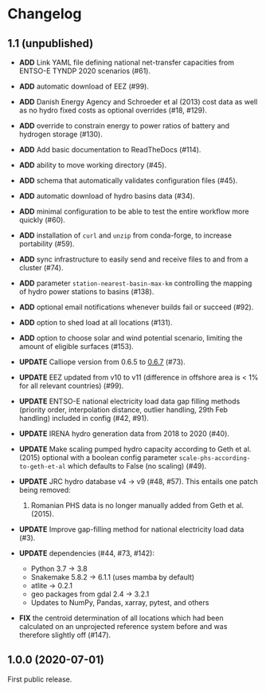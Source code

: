 # Changelog

## 1.1 (unpublished)

* **ADD** Link YAML file defining national net-transfer capacities from ENTSO-E TYNDP 2020 scenarios (#61).
* **ADD** automatic download of EEZ (#99).
* **ADD** Danish Energy Agency and Schroeder et al (2013) cost data as well as no hydro fixed costs as optional overrides (#18, #129).
* **ADD** override to constrain energy to power ratios of battery and hydrogen storage (#130).
* **ADD** Add basic documentation to ReadTheDocs (#114).
* **ADD** ability to move working directory (#45).
* **ADD** schema that automatically validates configuration files (#45).
* **ADD** automatic download of hydro basins data (#34).
* **ADD** minimal configuration to be able to test the entire workflow more quickly (#60).
* **ADD** installation of `curl` and `unzip` from conda-forge, to increase portability (#59).
* **ADD** sync infrastructure to easily send and receive files to and from a cluster (#74).
* **ADD** parameter `station-nearest-basin-max-km` controlling the mapping of hydro power stations to basins (#138).
* **ADD** optional email notifications whenever builds fail or succeed (#92).
* **ADD** option to shed load at all locations (#131).
* **ADD** option to choose solar and wind potential scenario, limiting the amount of eligible surfaces (#153).

* **UPDATE** Calliope version from 0.6.5 to [0.6.7](https://calliope.readthedocs.io/en/stable/history.html#id1) (#73).
* **UPDATE** EEZ updated from v10 to v11 (difference in offshore area is < 1% for all relevant countries) (#99).
* **UPDATE** ENTSO-E national electricity load data gap filling methods (priority order, interpolation distance, outlier handling, 29th Feb handling) included in config (#42, #91).
* **UPDATE** IRENA hydro generation data from 2018 to 2020 (#40).
* **UPDATE** Make scaling pumped hydro capacity according to Geth et al. (2015) optional with a boolean config parameter `scale-phs-according-to-geth-et-al` which defaults to False (no scaling) (#49).
* **UPDATE** JRC hydro database v4 -> v9 (#48, #57). This entails one patch being removed:
    1. Romanian PHS data is no longer manually added from Geth et al. (2015).
* **UPDATE** Improve gap-filling method for national electricity load data (#3).
* **UPDATE** dependencies (#44, #73, #142):
    * Python 3.7 -> 3.8
    * Snakemake 5.8.2 -> 6.1.1 (uses mamba by default)
    * atlite -> 0.2.1
    * geo packages from gdal 2.4 -> 3.2.1
    * Updates to NumPy, Pandas, xarray, pytest, and others

* **FIX** the centroid determination of all locations which had been calculated on an unprojected reference system before and was therefore slightly off (#147).

## 1.0.0 (2020-07-01)

First public release.
